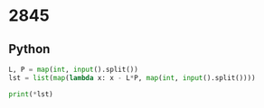 # 2845

## Python

```python
L, P = map(int, input().split())
lst = list(map(lambda x: x - L*P, map(int, input().split())))

print(*lst)
```
